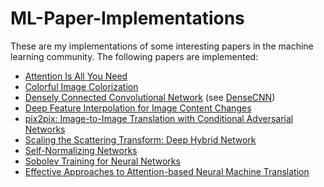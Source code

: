 # ML-Paper-Implementations

These are my implementations of some interesting papers in the machine learning community. The following papers are implemented:

- [Attention Is All You Need](https://arxiv.org/abs/1706.03762)
- [Colorful Image Colorization](https://arxiv.org/abs/1603.08511)
- [Densely Connected Convolutional Network](https://arxiv.org/abs/1608.06993) (see [DenseCNN](https://github.com/g12bftd/AI-ML-Paper-Implementations/tree/main/DenseCNN))
- [Deep Feature Interpolation for Image Content Changes](https://arxiv.org/abs/1611.05507)
- [pix2pix: Image-to-Image Translation with Conditional Adversarial Networks](https://arxiv.org/pdf/1611.07004v1.pdf)
- [Scaling the Scattering Transform: Deep Hybrid Network](https://arxiv.org/abs/1703.08961) 
- [Self-Normalizing Networks](https://arxiv.org/pdf/1706.02515.pdf)
- [Sobolev Training for Neural Networks](https://arxiv.org/abs/1706.04859)
- [Effective Approaches to Attention-based Neural Machine Translation](https://arxiv.org/abs/1508.04025)



